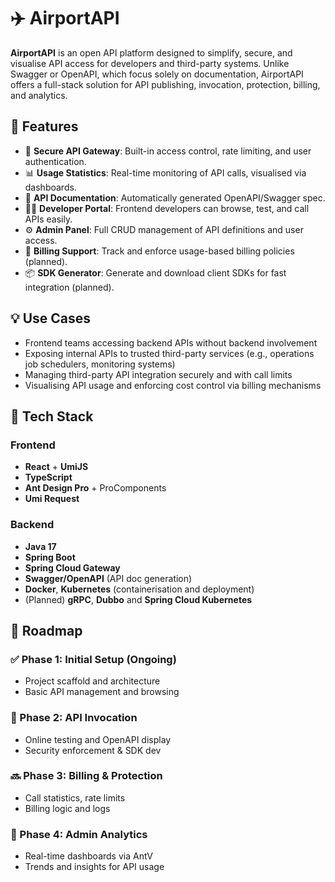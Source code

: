 # ✈️ AirportAPI

**AirportAPI** is an open API platform designed to simplify, secure, and visualise API access for developers and third-party systems. Unlike Swagger or OpenAPI, which focus solely on documentation, AirportAPI offers a full-stack solution for API publishing, invocation, protection, billing, and analytics.

## 🚀 Features

- 🔐 **Secure API Gateway**: Built-in access control, rate limiting, and user authentication.
- 📊 **Usage Statistics**: Real-time monitoring of API calls, visualised via dashboards.
- 📄 **API Documentation**: Automatically generated OpenAPI/Swagger spec.
- 🧑‍💻 **Developer Portal**: Frontend developers can browse, test, and call APIs easily.
- ⚙️ **Admin Panel**: Full CRUD management of API definitions and user access.
- 💸 **Billing Support**: Track and enforce usage-based billing policies (planned).
- 📦 **SDK Generator**: Generate and download client SDKs for fast integration (planned).

## 💡 Use Cases

- Frontend teams accessing backend APIs without backend involvement
- Exposing internal APIs to trusted third-party services (e.g., operations job schedulers, monitoring systems)
- Managing third-party API integration securely and with call limits
- Visualising API usage and enforcing cost control via billing mechanisms

## 🧱 Tech Stack

### Frontend
- **React** + **UmiJS**
- **TypeScript**
- **Ant Design Pro** + ProComponents
- **Umi Request**

### Backend
- **Java 17**
- **Spring Boot**
- **Spring Cloud Gateway**
- **Swagger/OpenAPI** (API doc generation)
- **Docker**, **Kubernetes** (containerisation and deployment)
- (Planned) **gRPC**, **Dubbo** and **Spring Cloud Kubernetes**

## 📌 Roadmap

### ✅ Phase 1: Initial Setup (Ongoing)

- Project scaffold and architecture
- Basic API management and browsing

### 🔄 Phase 2: API Invocation

- Online testing and OpenAPI display
- Security enforcement & SDK dev

### 🔜 Phase 3: Billing & Protection

- Call statistics, rate limits
- Billing logic and logs

### 🧠 Phase 4: Admin Analytics

- Real-time dashboards via AntV
- Trends and insights for API usage

<!--

**Here are some ideas to get you started:**

🙋‍♀️ A short introduction - what is your organization all about?
🌈 Contribution guidelines - how can the community get involved?
👩‍💻 Useful resources - where can the community find your docs? Is there anything else the community should know?
🍿 Fun facts - what does your team eat for breakfast?
🧙 Remember, you can do mighty things with the power of [Markdown](https://docs.github.com/github/writing-on-github/getting-started-with-writing-and-formatting-on-github/basic-writing-and-formatting-syntax)
-->
